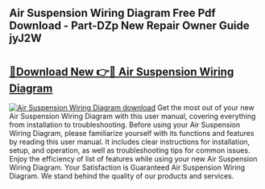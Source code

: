 ## Air Suspension Wiring Diagram Free Pdf Download - Part-DZp New Repair Owner Guide jyJ2W

# <h2><a href="http://dfknvq.blite.top/?on=Air+Suspension+Wiring+Diagram">🔗Download New 👉🔴 Air Suspension Wiring Diagram</a></h2>

[![Air Suspension Wiring Diagram download](https://i.imgur.com/lujVjoI.png)](http://dfknvq.blite.top/?on=Air+Suspension+Wiring+Diagram)
Get the most out of your new Air Suspension Wiring Diagram with this user manual, covering everything from installation to troubleshooting. Before using your Air Suspension Wiring Diagram, please familiarize yourself with its functions and features by reading this user manual. It includes clear instructions for installation, setup, and operation, as well as troubleshooting tips for common issues. Enjoy the efficiency of list of features while using your new Air Suspension Wiring Diagram. Your Satisfaction is Guaranteed Air Suspension Wiring Diagram. We stand behind the quality of our products and services.
